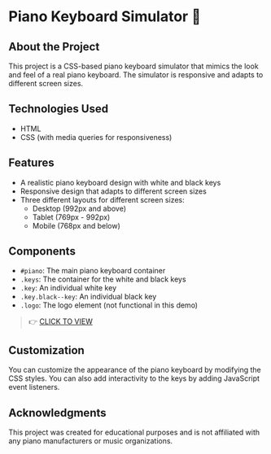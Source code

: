 # Piano Keyboard Simulator 🎹

## About the Project
This project is a CSS-based piano keyboard simulator that mimics the look and feel of a real piano keyboard. The simulator is responsive and adapts to different screen sizes.

## Technologies Used
- HTML
- CSS (with media queries for responsiveness)

## Features
- A realistic piano keyboard design with white and black keys
- Responsive design that adapts to different screen sizes
- Three different layouts for different screen sizes:
  - Desktop (992px and above)
  - Tablet (769px - 992px)
  - Mobile (768px and below)

## Components
- `#piano`: The main piano keyboard container
- `.keys`: The container for the white and black keys
- `.key`: An individual white key
- `.key.black--key`: An individual black key
- `.logo`: The logo element (not functional in this demo)

>👉 [CLICK TO VIEW](https://mlakshmipraharsha07.github.io/static-piano-page/)

## Customization
You can customize the appearance of the piano keyboard by modifying the CSS styles. You can also add interactivity to the keys by adding JavaScript event listeners.

## Acknowledgments
This project was created for educational purposes and is not affiliated with any piano manufacturers or music organizations.

